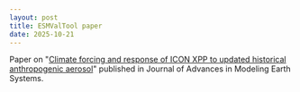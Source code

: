 ```yaml
---
layout: post
title: ESMValTool paper
date: 2025-10-21
---
```


Paper on "[Climate forcing and response of ICON XPP to updated historical anthropogenic aerosol](https://doi.org/10.1029/2025MS005067)" published in Journal of Advances in Modeling Earth Systems.
